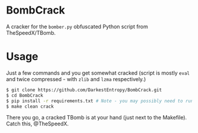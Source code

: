 # BombCrack
A cracker for the `bomber.py` obfuscated Python script from TheSpeedX/TBomb.

# Usage
Just a few commands and you get somewhat cracked (script is mostly `eval` and twice compressed - with `zlib` and `lzma` respectively.)

```bash
$ git clone https://github.com/DarkestEntropy/BombCrack.git
$ cd BombCrack
$ pip install -r requirements.txt # Note - you may possibly need to run this as root or append --user flag
$ make clean crack
```

There you go, a cracked TBomb is at your hand (just next to the Makefile).
Catch this, @TheSpeedX.
